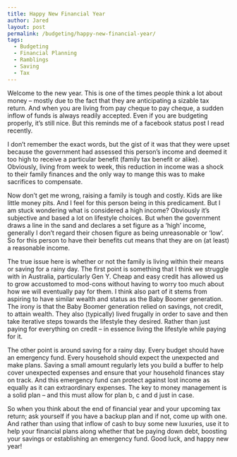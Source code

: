 ```yaml
---
title: Happy New Financial Year
author: Jared
layout: post
permalink: /budgeting/happy-new-financial-year/
tags:
  - Budgeting
  - Financial Planning
  - Ramblings
  - Saving
  - Tax
---
```

Welcome to the new year. This is one of the times people think a lot about money &#8211; mostly due to the fact that they are anticipating a sizable tax return. And when you are living from pay cheque to pay cheque, a sudden inflow of funds is always readily accepted. Even if you are budgeting properly, it&#8217;s still nice. But this reminds me of a facebook status post I read recently.

I don&#8217;t remember the exact words, but the gist of it was that they were upset because the government had assessed this person&#8217;s income and deemed it too high to receive a particular benefit (family tax benefit or alike). Obviously, living from week to week, this reduction in income was a shock to their family finances and the only way to mange this was to make sacrifices to compensate.

Now don&#8217;t get me wrong, raising a family is tough and costly. Kids are like little money pits. And I feel for this person being in this predicament. But I am stuck wondering what is considered a high income? Obviously it&#8217;s subjective and based a lot on lifestyle choices. But when the government draws a line in the sand and declares a set figure as a &#8216;high&#8217; income, generally I don&#8217;t regard their chosen figure as being unreasonable or &#8216;low&#8217;. So for this person to have their benefits cut means that they are on (at least) a reasonable income.

The true issue here is whether or not the family is living within their means or saving for a rainy day. The first point is something that I think we struggle with in Australia, particularly Gen Y. Cheap and easy credit has allowed us to grow accustomed to mod-cons without having to worry too much about how we will eventually pay for them. I think also part of it stems from aspiring to have similar wealth and status as the Baby Boomer generation. The irony is that the Baby Boomer generation relied on savings, not credit, to attain wealth. They also (typically) lived frugally in order to save and then take iterative steps towards the lifestyle they desired. Rather than just paying for everything on credit &#8211; in essence living the lifestyle while paying for it.

The other point is around saving for a rainy day. Every budget should have an emergency fund. Every household should expect the unexpected and make plans. Saving a small amount regularly lets you build a buffer to help cover unexpected expenses and ensure that your household finances stay on track. And this emergency fund can protect against lost income as equally as it can extraordinary expenses. The key to money management is a solid plan &#8211; and this must allow for plan b, c and d just in case.

So when you think about the end of financial year and your upcoming tax return; ask yourself if you have a backup plan and if not, come up with one. And rather than using that inflow of cash to buy some new luxuries, use it to help your financial plans along whether that be paying down debt, boosting your savings or establishing an emergency fund. Good luck, and happy new year!
